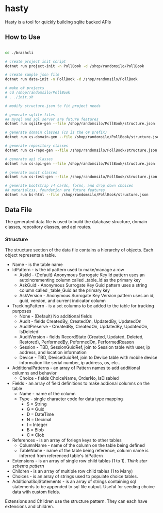 # hasty

Hasty is a tool for quickly building sqlite backed APIs


## How to Use

```bash

cd ./brashcli

# create project init script
dotnet run project-init -n PollBook -d /shop/randomsilo/PollBook

# create sample json file
dotnet run data-init -n PollBook -d /shop/randomsilo/PollBook

# make c# projects
# cd /shop/randomsilo/PollBook
# . ./init.sh

# modify structure.json to fit project needs

# generate sqlite files 
## mysql and sql server are future features
dotnet run sqlite-gen --file /shop/randomsilo/PollBook/structure.json

# generate domain classes (cs is the c# prefix)
dotnet run cs-domain-gen --file /shop/randomsilo/PollBook/structure.json

# generate repository classes
dotnet run cs-repo-gen --file /shop/randomsilo/PollBook/structure.json

# generate api classes
dotnet run cs-api-gen --file /shop/randomsilo/PollBook/structure.json

# generate xunit classes
dotnet run cs-test-gen --file /shop/randomsilo/PollBook/structure.json

# generate bootstrap v4 cards, forms, and drop down choices
## materialcss, foundation are future features
dotnet run bs-html --file /shop/randomsilo/PollBook/structure.json


```

## Data File

The generated data file is used to build the database structure, domain classes, repository classes, and api routes.

### Structure

The structure section of the data file contains a hierarchy of objects.
Each object represents a table.

* Name - is the table name
* IdPattern - is the id pattern used to make/manage a row
  * AskId - (Default) Anonymous Surrogate Key Id pattern uses an autoincrementing column called _table_Id as the primary key
  * AskGuid - Anonymous Surrogate Key Guid pattern uses a string column called _table_Guid as the primary key
  * AskVersion - Anonymous Surrogate Key Version pattern uses an id, guid, version, and current indicator column
* TrackingPattern - is a set columns to be added to the table for tracking purposes
  * None - (Default) No additional fields
  * Audit - fields CreatedBy, CreatedOn, UpdatedBy, UpdatedOn
  * AuditPreserve - CreatedBy, CreatedOn, UpdatedBy, UpdatedOn, IsDeleted
  * AuditVersion - fields RecordState (Created, Updated, Deleted, Restored), PerformedBy, PeformedOn, PerformedReason
  * Session - TBD, SessionGuidRef, join to Session table with user, ip address, and location information
  * Device - TBD, DeviceGuidRef, join to Device table with mobile device information like serial number, ip address, os, etc..
* AdditionalPatterns - an array of Pattern names to add additional columns and behavior 
  * Choice - fields ChoiceName, OrderNo, IsDisabled
* Fields - an array of field definitions to make addional columns on the table
  * Name - name of the column
  * Type - single character code for data type mapping
    * S = String
    * G = Guid
    * D = DateTime
    * N = Decimal
    * I = Integer
    * B = Blob
    * C = Clob
* References - is an array of foriegn keys to other tables
  * ColumnName - name of the column on the table being defined
  * TableName - name of the table being reference, column name is inferred from referenced table's IdPattern
* Extensions - is an array of single row child tables (1 to 1). _Think star schema pattern_
* Children - is an array of multiple row child tables (1 to Many)
* Choices - is an array of strings used to populate choice tables.
* AdditionalSqlStatements - is an array of strings containing sql statements to be appended to sql file output.  Useful for seeding choice data with custom fields.

Extensions and Children use the structure pattern.
They can each have extensions and children.
